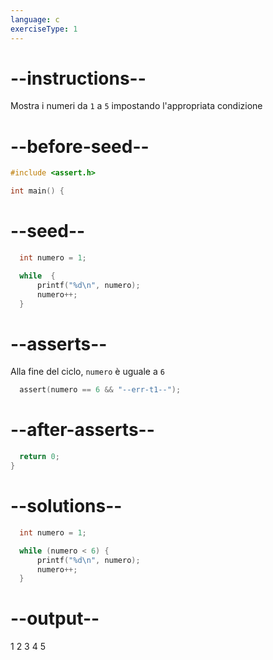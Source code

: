 ```yaml
---
language: c
exerciseType: 1
---
```


# --instructions--

Mostra i numeri da `1` a `5` impostando l'appropriata condizione

# --before-seed--

```c
#include <assert.h>

int main() {
```

# --seed--

```c
  int numero = 1;

  while  {
      printf("%d\n", numero);
      numero++;
  }
```

# --asserts--

Alla fine del ciclo, `numero` è uguale a `6` 

```c
  assert(numero == 6 && "--err-t1--");
```

# --after-asserts--

```c
  return 0;
}
```

# --solutions--

```c
  int numero = 1;

  while (numero < 6) {
      printf("%d\n", numero);
      numero++;
  }
```

# --output--

1
2
3
4
5
